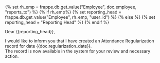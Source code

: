 {% set rh_emp = frappe.db.get_value("Employee", doc.employee, "reports_to") %}
{% if rh_emp%}
    {% set reporting_head = frappe.db.get_value("Employee", rh_emp, "user_id") %}
{% else %} 
    {% set reporting_head = "Reporting Head" %} 
{% endif %}

<p>Dear {{reporting_head}},</p>

<p>I would like to inform you that I have created an Attendance Regularization record for date {{doc.regularization_date}}.<br>
The record is now available in the system for your review and necessary action.</p>
